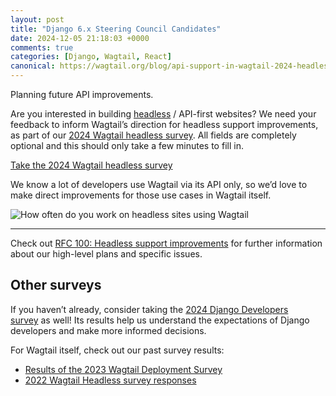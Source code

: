 ```yaml
---
layout: post
title: "Django 6.x Steering Council Candidates"
date: 2024-12-05 21:18:03 +0000
comments: true
categories: [Django, Wagtail, React]
canonical: https://wagtail.org/blog/api-support-in-wagtail-2024-headless-survey/
---
```


Planning future API improvements.

<!-- more -->

Are you interested in building [headless](https://wagtail.org/headless/) / API-first websites? We need your feedback to inform Wagtail’s direction for headless support improvements, as part of our [2024 Wagtail headless survey](https://docs.google.com/forms/d/e/1FAIpQLScbKQC_hixs5Hktt2P6TOM1nr_aznhrPioaWBe5X_qTl76t5Q/viewform?usp=sf_link). All fields are completely optional and this should only take a few minutes to fill in.

[Take the 2024 Wagtail headless survey](https://docs.google.com/forms/d/e/1FAIpQLScbKQC_hixs5Hktt2P6TOM1nr_aznhrPioaWBe5X_qTl76t5Q/viewform)

We know a lot of developers use Wagtail via its API only, so we’d love to make direct improvements for those use cases in Wagtail itself.

![How often do you work on headless sites using Wagtail](/images/blog/api-support-in-wagtail-2024-headless-survey/how_often_do_you_work_on_headless_sites_using_Wagtail.png)

---

Check out [RFC 100: Headless support improvements](https://github.com/wagtail/rfcs/pull/100) for further information about our high-level plans and specific issues.

## Other surveys

If you haven’t already, consider taking the [2024 Django Developers survey](https://jb.gg/asjljo) as well! Its results help us understand the expectations of Django developers and make more informed decisions.

For Wagtail itself, check out our past survey results:

- [Results of the 2023 Wagtail Deployment Survey](https://wagtail.org/blog/2023-wagtail-deployment-survey/)
- [2022 Wagtail Headless survey responses](https://github.com/wagtail/wagtail/discussions/12664)
